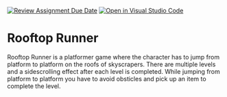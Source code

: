 [![Review Assignment Due Date](https://classroom.github.com/assets/deadline-readme-button-24ddc0f5d75046c5622901739e7c5dd533143b0c8e959d652212380cedb1ea36.svg)](https://classroom.github.com/a/B2OnycBl)
[![Open in Visual Studio Code](https://classroom.github.com/assets/open-in-vscode-718a45dd9cf7e7f842a935f5ebbe5719a5e09af4491e668f4dbf3b35d5cca122.svg)](https://classroom.github.com/online_ide?assignment_repo_id=15143568&assignment_repo_type=AssignmentRepo)
# Rooftop Runner

Rooftop Runner is a platformer game where the character has to jump from platform to platform on the roofs of skyscrapers. There are multiple levels and a sidescrolling effect after each level is completed. While jumping from platform to platform you have to avoid obsticles and pick up an item to complete the level.